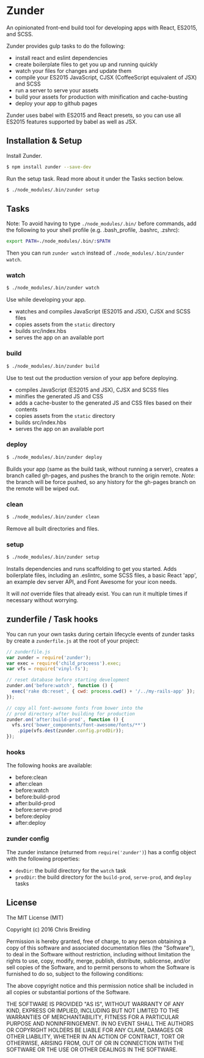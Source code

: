 # Zunder

An opinionated front-end build tool for developing apps with React, ES2015, and SCSS.

Zunder provides gulp tasks to do the following:

* install react and eslint dependencies
* create boilerplate files to get you up and running quickly
* watch your files for changes and update them
* compile your ES2015 JavaScript, CJSX (CoffeeScript equivalent of JSX) and SCSS
* run a server to serve your assets
* build your assets for production with minification and cache-busting
* deploy your app to github pages

Zunder uses babel with ES2015 and React presets, so you can use all ES2015 features supported by babel as well as JSX.

## Installation & Setup

Install Zunder.

```sh
$ npm install zunder --save-dev
```

Run the setup task. Read more about it under the Tasks section below.

```sh
$ ./node_modules/.bin/zunder setup
```

## Tasks

Note: To avoid having to type `./node_modules/.bin/` before commands, add the following to your shell profile (e.g. .bash_profile, .bashrc, .zshrc):

```sh
export PATH=./node_modules/.bin/:$PATH
```

Then you can run `zunder watch` instead of `./node_modules/.bin/zunder watch`.

### watch

```sh
$ ./node_modules/.bin/zunder watch
```

Use while developing your app.

* watches and compiles JavaScript (ES2015 and JSX), CJSX and SCSS files
* copies assets from the `static` directory
* builds src/index.hbs
* serves the app on an available port

### build

```sh
$ ./node_modules/.bin/zunder build
```

Use to test out the production version of your app before deploying.

* compiles JavaScript (ES2015 and JSX), CJSX and SCSS files
* minifies the generated JS and CSS
* adds a cache-buster to the generated JS and CSS files based on their contents
* copies assets from the `static` directory
* builds src/index.hbs
* serves the app on an available port

### deploy

```sh
$ ./node_modules/.bin/zunder deploy
```

Builds your app (same as the build task, without running a server), creates a branch called gh-pages, and pushes the branch to the origin remote. _Note_: the branch will be force pushed, so any history for the gh-pages branch on the remote will be wiped out.

### clean

```sh
$ ./node_modules/.bin/zunder clean
```

Remove all built directories and files.

### setup

```sh
$ ./node_modules/.bin/zunder setup
```

Installs dependencies and runs scaffolding to get you started. Adds boilerplate files, including an .eslintrc, some SCSS files, a basic React 'app', an example dev server API, and Font Awesome for your icon needs.

It will *not* override files that already exist. You can run it multiple times if necessary without worrying.

## zunderfile / Task hooks

You can run your own tasks during certain lifecycle events of zunder tasks by create a `zunderfile.js` at the root of your project:

```javascript
// zunderfile.js
var zunder = require('zunder');
var exec = require('child_proceess').exec;
var vfs = require('vinyl-fs');

// reset database before starting development
zunder.on('before:watch', function () {
  exec('rake db:reset', { cwd: process.cwd() + '/../my-rails-app' });
});

// copy all font-awesome fonts from bower into the
// prod directory after building for production
zunder.on('after:build-prod', function () {
  vfs.src('bower_components/font-awesome/fonts/**')           
    .pipe(vfs.dest(zunder.config.prodDir));
});
```

### hooks

The following hooks are available:

* before:clean
* after:clean
* before:watch
* before:build-prod
* after:build-prod
* before:serve-prod
* before:deploy
* after:deploy

### zunder config

The zunder instance (returned from `require('zunder')`) has a config object with the following properties:

* `devDir`: the build directory for the `watch` task
* `prodDir`: the build directory for the `build-prod`, `serve-prod`, and `deploy` tasks

## License

The MIT License (MIT)

Copyright (c) 2016 Chris Breiding

Permission is hereby granted, free of charge, to any person obtaining a copy of this software and associated documentation files (the "Software"), to deal in the Software without restriction, including without limitation the rights to use, copy, modify, merge, publish, distribute, sublicense, and/or sell copies of the Software, and to permit persons to whom the Software is furnished to do so, subject to the following conditions:

The above copyright notice and this permission notice shall be included in all copies or substantial portions of the Software.

THE SOFTWARE IS PROVIDED "AS IS", WITHOUT WARRANTY OF ANY KIND, EXPRESS OR IMPLIED, INCLUDING BUT NOT LIMITED TO THE WARRANTIES OF MERCHANTABILITY, FITNESS FOR A PARTICULAR PURPOSE AND NONINFRINGEMENT. IN NO EVENT SHALL THE AUTHORS OR COPYRIGHT HOLDERS BE LIABLE FOR ANY CLAIM, DAMAGES OR OTHER LIABILITY, WHETHER IN AN ACTION OF CONTRACT, TORT OR OTHERWISE, ARISING FROM, OUT OF OR IN CONNECTION WITH THE SOFTWARE OR THE USE OR OTHER DEALINGS IN THE SOFTWARE.
